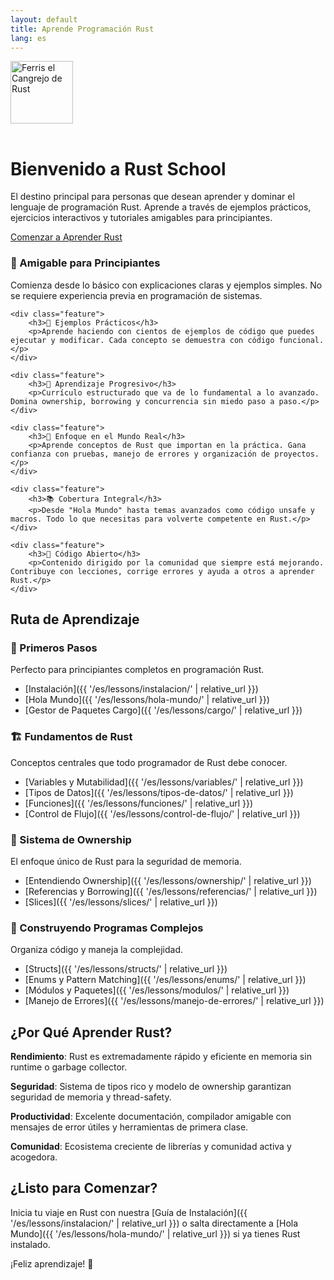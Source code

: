 ```yaml
---
layout: default
title: Aprende Programación Rust
lang: es
---
```


<div class="hero">
    <div class="hero-content">
        <div class="hero-logo">
            <img src="https://upload.wikimedia.org/wikipedia/commons/thumb/0/0f/Original_Ferris.svg/800px-Original_Ferris.svg.png" alt="Ferris el Cangrejo de Rust" width="100" height="100" style="margin-bottom: 1rem;">
        </div>
        <h1>Bienvenido a Rust School</h1>
        <p>El destino principal para personas que desean aprender y dominar el lenguaje de programación Rust. Aprende a través de ejemplos prácticos, ejercicios interactivos y tutoriales amigables para principiantes.</p>
        <a href="{{ '/es/lessons/instalacion/' | relative_url }}" class="cta-button">Comenzar a Aprender Rust</a>
    </div>
</div>

<div class="features">
    <div class="feature">
        <h3>🚀 Amigable para Principiantes</h3>
        <p>Comienza desde lo básico con explicaciones claras y ejemplos simples. No se requiere experiencia previa en programación de sistemas.</p>
    </div>
    
    <div class="feature">
        <h3>📝 Ejemplos Prácticos</h3>
        <p>Aprende haciendo con cientos de ejemplos de código que puedes ejecutar y modificar. Cada concepto se demuestra con código funcional.</p>
    </div>
    
    <div class="feature">
        <h3>🎯 Aprendizaje Progresivo</h3>
        <p>Currículo estructurado que va de lo fundamental a lo avanzado. Domina ownership, borrowing y concurrencia sin miedo paso a paso.</p>
    </div>
    
    <div class="feature">
        <h3>🔧 Enfoque en el Mundo Real</h3>
        <p>Aprende conceptos de Rust que importan en la práctica. Gana confianza con pruebas, manejo de errores y organización de proyectos.</p>
    </div>
    
    <div class="feature">
        <h3>📚 Cobertura Integral</h3>
        <p>Desde "Hola Mundo" hasta temas avanzados como código unsafe y macros. Todo lo que necesitas para volverte competente en Rust.</p>
    </div>
    
    <div class="feature">
        <h3>🌟 Código Abierto</h3>
        <p>Contenido dirigido por la comunidad que siempre está mejorando. Contribuye con lecciones, corrige errores y ayuda a otros a aprender Rust.</p>
    </div>
</div>

## Ruta de Aprendizaje

### 🌱 Primeros Pasos
Perfecto para principiantes completos en programación Rust.

- [Instalación]({{ '/es/lessons/instalacion/' | relative_url }})
- [Hola Mundo]({{ '/es/lessons/hola-mundo/' | relative_url }})
- [Gestor de Paquetes Cargo]({{ '/es/lessons/cargo/' | relative_url }})

### 🏗️ Fundamentos de Rust
Conceptos centrales que todo programador de Rust debe conocer.

- [Variables y Mutabilidad]({{ '/es/lessons/variables/' | relative_url }})
- [Tipos de Datos]({{ '/es/lessons/tipos-de-datos/' | relative_url }})
- [Funciones]({{ '/es/lessons/funciones/' | relative_url }})
- [Control de Flujo]({{ '/es/lessons/control-de-flujo/' | relative_url }})

### 🎯 Sistema de Ownership
El enfoque único de Rust para la seguridad de memoria.

- [Entendiendo Ownership]({{ '/es/lessons/ownership/' | relative_url }})
- [Referencias y Borrowing]({{ '/es/lessons/referencias/' | relative_url }})
- [Slices]({{ '/es/lessons/slices/' | relative_url }})

### 🔧 Construyendo Programas Complejos
Organiza código y maneja la complejidad.

- [Structs]({{ '/es/lessons/structs/' | relative_url }})
- [Enums y Pattern Matching]({{ '/es/lessons/enums/' | relative_url }})
- [Módulos y Paquetes]({{ '/es/lessons/modulos/' | relative_url }})
- [Manejo de Errores]({{ '/es/lessons/manejo-de-errores/' | relative_url }})

## ¿Por Qué Aprender Rust?

**Rendimiento**: Rust es extremadamente rápido y eficiente en memoria sin runtime o garbage collector.

**Seguridad**: Sistema de tipos rico y modelo de ownership garantizan seguridad de memoria y thread-safety.

**Productividad**: Excelente documentación, compilador amigable con mensajes de error útiles y herramientas de primera clase.

**Comunidad**: Ecosistema creciente de librerías y comunidad activa y acogedora.

## ¿Listo para Comenzar?

Inicia tu viaje en Rust con nuestra [Guía de Instalación]({{ '/es/lessons/instalacion/' | relative_url }}) o salta directamente a [Hola Mundo]({{ '/es/lessons/hola-mundo/' | relative_url }}) si ya tienes Rust instalado.

¡Feliz aprendizaje! 🦀